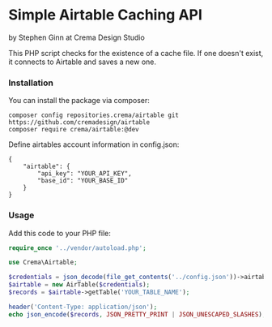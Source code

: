# Simple Airtable Caching API
by Stephen Ginn at Crema Design Studio

This PHP script checks for the existence of a cache file. If one doesn't
exist, it connects to Airtable and saves a new one.

### Installation
You can install the package via composer:
```
composer config repositories.crema/airtable git https://github.com/cremadesign/airtable
composer require crema/airtable:@dev
```

Define airtables account information in config.json:
```
{
	"airtable": {
		"api_key": "YOUR_API_KEY",
		"base_id": "YOUR_BASE_ID"
	}
}
```

### Usage
Add this code to your PHP file:
```php
require_once '../vendor/autoload.php';

use Crema\Airtable;

$credentials = json_decode(file_get_contents('../config.json'))->airtable;
$airtable = new AirTable($credentials);
$records = $airtable->getTable('YOUR_TABLE_NAME');

header('Content-Type: application/json');
echo json_encode($records, JSON_PRETTY_PRINT | JSON_UNESCAPED_SLASHES);
```
